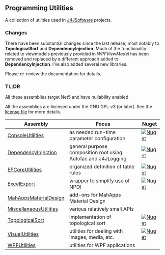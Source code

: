 ## Programming Utilities
A collection of utilities used in [J4JSoftware](https://www.jumpforjoysoftware.com)
projects.

### Changes
There have been substantial changes since the last release, most notably to **TopologicalSort**
and **DependencyInjection**. Much of the functionality related to viewmodels previously provided
in *WPFViewModel* has been removed and replaced by a different approach added to **DependencyInjection**.
I've also added several new libraries. 

Please re-review the documentation for details.

### TL;DR
All these assemblies target Net5 and have nullability enabled.

All the assemblies are licensed under the GNU GPL-v3 (or later). See the 
[license file](LICENSE.md) for more details.


|Assembly|Focus|Nuget|
|-------------------|--------------------------------|-------------|
|[ConsoleUtilities](docs/console-util.md)|as needed run-time parameter configuration|[![Nuget](https://img.shields.io/nuget/v/J4JSoftware.ConsoleUtilities?style=flat-square)](https://www.nuget.org/packages/J4JSoftware.ConsoleUtilities/)|
|[DependencyInjection](docs/dependency.md)|general purpose composition root using Autofac and J4JLogging|[![Nuget](https://img.shields.io/nuget/v/J4JSoftware.DependencyInjection?style=flat-square)](https://www.nuget.org/packages/J4JSoftware.DependencyInjection/)|
|[EFCoreUtilities](docs/efcore.md)|organized definition of table rules|[![Nuget](https://img.shields.io/nuget/v/J4JSoftware.EFCore.Utilities?style=flat-square)](https://www.nuget.org/packages/J4JSoftware.EFCore.Utilities/)|
|[ExcelExport](docs/excel-export.md)|wrapper to simplify use of NPOI|[![Nuget](https://img.shields.io/nuget/v/J4JSoftware.ExcelExport?style=flat-square)](https://www.nuget.org/packages/J4JSoftware.ExcelExport/)|
|[MahAppsMaterialDesign](docs/mahappsmatdesign.md)|add-ons for MahApps Material Design|
|[MiscellaneousUtilities](docs/miscutils.md)|various relatively small APIs|
|[TopologicalSort](docs/topo-sort.md)|implementation of topological sort|[![Nuget](https://img.shields.io/nuget/v/J4JSoftware.TopologicalSort?style=flat-square)](https://www.nuget.org/packages/J4JSoftware.TopologicalSort/)|
|[VisualUtilities](docs/visual-utils.md)|utilities for dealing with images, media, etc.|[![Nuget](https://img.shields.io/nuget/v/J4JSoftware.VisualUtilities?style=flat-square)](https://www.nuget.org/packages/J4JSoftware.VisualUtilities/)|
|[WPFUtilities](docs/wpf-utilities.md)|utilities for WPF applications|

